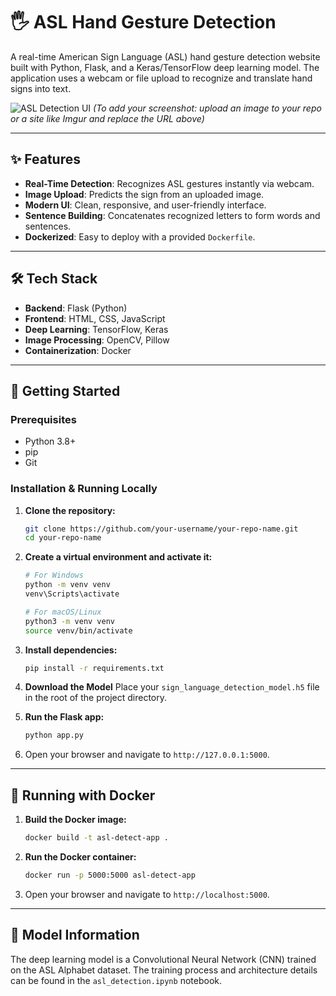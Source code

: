 # 🖐️ ASL Hand Gesture Detection

A real-time American Sign Language (ASL) hand gesture detection website built with Python, Flask, and a Keras/TensorFlow deep learning model. The application uses a webcam or file upload to recognize and translate hand signs into text.

![ASL Detection UI](https://i.imgur.com/your-screenshot-url.png)
*(To add your screenshot: upload an image to your repo or a site like Imgur and replace the URL above)*

---

## ✨ Features

- **Real-Time Detection**: Recognizes ASL gestures instantly via webcam.
- **Image Upload**: Predicts the sign from an uploaded image.
- **Modern UI**: Clean, responsive, and user-friendly interface.
- **Sentence Building**: Concatenates recognized letters to form words and sentences.
- **Dockerized**: Easy to deploy with a provided `Dockerfile`.

---

## 🛠️ Tech Stack

- **Backend**: Flask (Python)
- **Frontend**: HTML, CSS, JavaScript
- **Deep Learning**: TensorFlow, Keras
- **Image Processing**: OpenCV, Pillow
- **Containerization**: Docker

---

## 🚀 Getting Started

### Prerequisites

- Python 3.8+
- pip
- Git

### Installation & Running Locally

1. **Clone the repository:**
   ```sh
   git clone https://github.com/your-username/your-repo-name.git
   cd your-repo-name
   ```

2. **Create a virtual environment and activate it:**
   ```sh
   # For Windows
   python -m venv venv
   venv\Scripts\activate

   # For macOS/Linux
   python3 -m venv venv
   source venv/bin/activate
   ```

3. **Install dependencies:**
   ```sh
   pip install -r requirements.txt
   ```

4. **Download the Model**
   Place your `sign_language_detection_model.h5` file in the root of the project directory.

5. **Run the Flask app:**
   ```sh
   python app.py
   ```

6. Open your browser and navigate to `http://127.0.0.1:5000`.

---

## 🐳 Running with Docker

1. **Build the Docker image:**
   ```sh
   docker build -t asl-detect-app .
   ```

2. **Run the Docker container:**
   ```sh
   docker run -p 5000:5000 asl-detect-app
   ```

3. Open your browser and navigate to `http://localhost:5000`.

---

## 🧠 Model Information

The deep learning model is a Convolutional Neural Network (CNN) trained on the ASL Alphabet dataset. The training process and architecture details can be found in the `asl_detection.ipynb` notebook. 